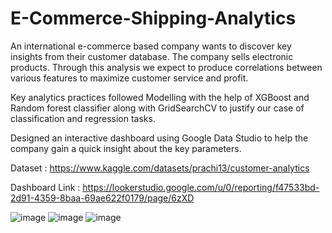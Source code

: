 # E-Commerce-Shipping-Analytics

An international e-commerce based company wants to discover key insights from their customer database. The company sells electronic products. Through this analysis we expect to produce correlations between various features to maximize customer service and profit.

Key analytics practices followed
Modelling with the help of XGBoost and Random forest classifier along with GridSearchCV to justify our case of classification and regression tasks.

Designed an interactive dashboard using Google Data Studio to help the company gain a quick insight about the key parameters.

Dataset : https://www.kaggle.com/datasets/prachi13/customer-analytics

Dashboard Link : https://lookerstudio.google.com/u/0/reporting/f47533bd-2d91-4359-8baa-69ae622f0179/page/6zXD

![image](https://user-images.githubusercontent.com/76257893/219948089-176bda07-59e2-46ef-bb17-ef495b08a1d9.png)
![image](https://user-images.githubusercontent.com/76257893/219948175-d4670d72-d5e8-478f-bcec-eda39ef752cb.png)
![image](https://user-images.githubusercontent.com/76257893/219948211-e33500a4-3092-48ca-926c-6996a93d2058.png)

